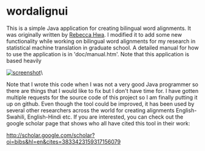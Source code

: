 wordalignui
===========

This is a simple Java application for creating bilingual word alignments. It was originally written by [Rebecca Hwa](http://www.cs.pitt.edu/~hwa/). I modified it to add some new functionality while working on bilingual word alignments for my research in statistical machine translation in graduate school. A detailed manual for how to use the application is in 'doc/manual.htm'. Note that this application is based heavily

[![screenshot](https://raw.github.com/desilinguist/wordalignui/master/doc/MakeLink.gif)](#screenshot)\


Note that I wrote this code when I was not a very good Java programmer so there are things that I would like to fix but I don't have time for. I have gotten multiple requests for the source code of this project
so I am finally putting it up on github. Even though the tool could be improved, it has been used by several other researchers across the world for creating alignments English-Swahili, English-Hindi etc. If you are interested, you can check out the google scholar page that shows who all have cited this tool in their work:

http://scholar.google.com/scholar?oi=bibs&hl=en&cites=3833423159317156079

